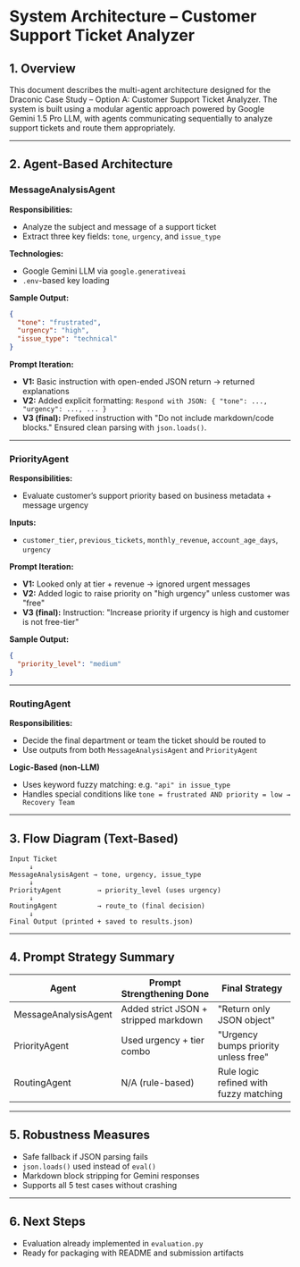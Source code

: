 # System Architecture – Customer Support Ticket Analyzer

## 1. Overview

This document describes the multi-agent architecture designed for the Draconic Case Study – Option A: Customer Support Ticket Analyzer. The system is built using a modular agentic approach powered by Google Gemini 1.5 Pro LLM, with agents communicating sequentially to analyze support tickets and route them appropriately.

---

## 2. Agent-Based Architecture

###  MessageAnalysisAgent

**Responsibilities:**

* Analyze the subject and message of a support ticket
* Extract three key fields: `tone`, `urgency`, and `issue_type`

**Technologies:**

* Google Gemini LLM via `google.generativeai`
* `.env`-based key loading

**Sample Output:**

```json
{
  "tone": "frustrated",
  "urgency": "high",
  "issue_type": "technical"
}
```

**Prompt Iteration:**

* **V1:** Basic instruction with open-ended JSON return → returned explanations
* **V2:** Added explicit formatting: `Respond with JSON: { "tone": ..., "urgency": ..., ... }`
* **V3 (final):** Prefixed instruction with "Do not include markdown/code blocks." Ensured clean parsing with `json.loads()`.

---

###  PriorityAgent

**Responsibilities:**

* Evaluate customer’s support priority based on business metadata + message urgency

**Inputs:**

* `customer_tier`, `previous_tickets`, `monthly_revenue`, `account_age_days`, `urgency`

**Prompt Iteration:**

* **V1:** Looked only at tier + revenue → ignored urgent messages
* **V2:** Added logic to raise priority on "high urgency" unless customer was "free"
* **V3 (final):** Instruction: "Increase priority if urgency is high and customer is not free-tier"

**Sample Output:**

```json
{
  "priority_level": "medium"
}
```

---

###  RoutingAgent

**Responsibilities:**

* Decide the final department or team the ticket should be routed to
* Use outputs from both `MessageAnalysisAgent` and `PriorityAgent`

**Logic-Based (non-LLM)**

* Uses keyword fuzzy matching: e.g. `"api" in issue_type`
* Handles special conditions like `tone = frustrated AND priority = low → Recovery Team`

---

## 3. Flow Diagram (Text-Based)

```
Input Ticket
     ↓
MessageAnalysisAgent → tone, urgency, issue_type
     ↓
PriorityAgent         → priority_level (uses urgency)
     ↓
RoutingAgent          → route_to (final decision)
     ↓
Final Output (printed + saved to results.json)
```

---

## 4. Prompt Strategy Summary

| Agent                | Prompt Strengthening Done                | Final Strategy                         |
| -------------------- | ---------------------------------------- | -------------------------------------- |
| MessageAnalysisAgent |  Added strict JSON + stripped markdown | "Return only JSON object"              |
| PriorityAgent        |  Used urgency + tier combo             | "Urgency bumps priority unless free"   |
| RoutingAgent         | N/A (rule-based)                         | Rule logic refined with fuzzy matching |

---

## 5. Robustness Measures

*  Safe fallback if JSON parsing fails
*  `json.loads()` used instead of `eval()`
*  Markdown block stripping for Gemini responses
*  Supports all 5 test cases without crashing

---

## 6. Next Steps

* Evaluation already implemented in `evaluation.py`
* Ready for packaging with README and submission artifacts
